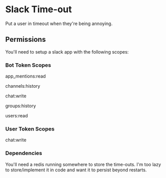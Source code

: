 # Slack Time-out
Put a user in timeout when they're being annoying.

## Permissions
You'll need to setup a slack app with the following scopes:

### Bot Token Scopes
app_mentions:read

channels:history

chat:write

groups:history

users:read

### User Token Scopes
chat:write

### Dependencies
You'll need a redis running somewhere to store the time-outs. I'm too lazy to store/implement it in code and want it to persist beyond restarts.